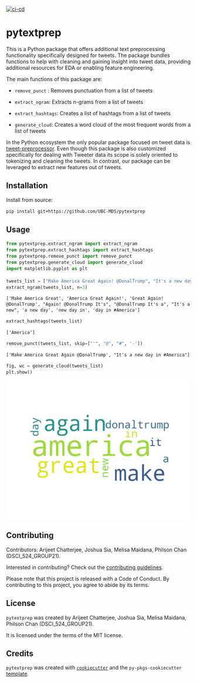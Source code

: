 [![ci-cd](https://github.com/UBC-MDS/pytextprep/actions/workflows/ci-cd.yml/badge.svg)](https://github.com/UBC-MDS/pytextprep/actions/workflows/ci-cd.yml)
# pytextprep

This is a Python package that offers additional text preprocessing functionality specifically designed for tweets. The package bundles functions to help with cleaning and gaining insight into tweet data, providing additional resources for EDA or enabling feature engineering.


The main functions of this package are:

- `remove_punct` : Removes punctuation from a list of tweets
    
- `extract_ngram`: Extracts n-grams from a list of tweets
    
- `extract_hashtags`: Creates a list of hashtags from a list of tweets
    
- `generate_cloud`: Creates a word cloud of the most frequent words from a list of tweets


In the Python ecosystem the only popular package focused on tweet data is [tweet-preprocessor](https://pypi.org/project/tweet-preprocessor/). Even though this package is also customized specifically for dealing with Tweeter data its scope is solely oriented to tokenizing and cleaning the tweets. In contrast, our package can be leveraged to extract new features out of tweets.

## Installation

Install from source:

```bash
pip install git+https://github.com/UBC-MDS/pytextprep
```

## Usage

```python
from pytextprep.extract_ngram import extract_ngram
from pytextprep.extract_hashtags import extract_hashtags
from pytextprep.remove_punct import remove_punct
from pytextprep.generate_cloud import generate_cloud
import matplotlib.pyplot as plt

tweets_list = ["Make America Great Again! @DonalTrump", "It's a new day in #America"]
extract_ngram(tweets_list, n=3)
```

```
['Make America Great', 'America Great Again!', 'Great Again! @DonalTrump', "Again! @DonalTrump It's", "@DonalTrump It's a", "It's a new", 'a new day', 'new day in', 'day in #America']
```

```python
extract_hashtags(tweets_list)
```

```
['America']
```

```python
remove_punct(tweets_list, skip=["'", "@", "#", '-'])
```

```
['Make America Great Again @DonalTrump', "It's a new day in #America"]
```

```python
fig, wc = generate_cloud(tweets_list)
plt.show()
```

![word_cloud](https://github.com/UBC-MDS/pytextprep/blob/main/docs/word_cloud.png)

## Contributing

Contributors: Arijeet Chatterjee, Joshua Sia, Melisa Maidana, Philson Chan (DSCI_524_GROUP21).

Interested in contributing? Check out the [contributing guidelines](https://github.com/UBC-MDS/pytextprep/blob/main/CONTRIBUTING.md). 

Please note that this project is released with a Code of Conduct. By contributing to this project, you agree to abide by its terms.

## License

`pytextprep` was created by Arijeet Chatterjee, Joshua Sia, Melisa Maidana, Philson Chan (DSCI_524_GROUP21). 

It is licensed under the terms of the MIT license.

## Credits

`pytextprep` was created with [`cookiecutter`](https://cookiecutter.readthedocs.io/en/latest/) and the `py-pkgs-cookiecutter` [template](https://github.com/py-pkgs/py-pkgs-cookiecutter).
